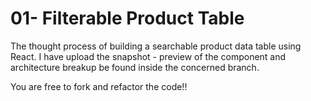 # 01- Filterable Product Table
The thought process of building a searchable product data table using React.
I have upload the snapshot - preview of the component and architecture breakup be found inside the concerned branch.

You are free to fork and refactor the code!!
